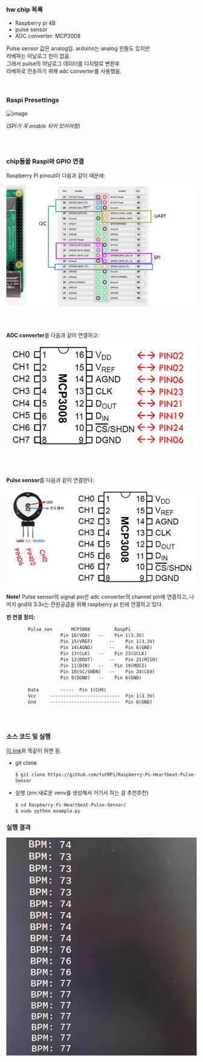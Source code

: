 ### hw chip 목록
- Raspberry pi 4B
- pulse sensor
- ADC converter: MCP3008

Pulse sensor 값은 analog임. arduino는 analog 핀들도 있지만<br>
라베파는 아날로그 핀이 없음.<br>
그래서 pulse의 아날로그 데이터를 디지털로 변환후<br>
라베파로 전송하기 위해 adc converter를 사용했음.<br>
<br>
<br>




### Raspi Presettings

![image](https://github.com/Zarina-dev/Sensors/assets/61898376/b41e10a6-df4b-448b-a0d7-1f1b36655c5b)


*(SPI가 꼭 enable 되어 있어야함)*

<br>
<br>



### chip들을 Raspi와 GPIO 연결

Raspberry Pi pinout이 다음과 같이 때문에:
<br>

![Alt text](image.png)

<br><br>

**ADC converter**를 다음과 같이 연결하고:
<br>

![Alt text](image-1.png)

<br><br>

**Pulse sensor**를 다음과 같이 연결한다:
<br>

![Alt text](image-2.png)

**Note!** Pulse sensor의 signal pin은 adc converter의 channel pin에 연결하고, 나머지 gnd와 3.3v는 전원공급을 위해 raspberry pi 핀에 연결하고 있다.



**핀 연결 정리:**
```
		Pulse_sen		MCP3008		  	RaspPi
					Pin 16(VDD)	  --	Pin 1(3.3V)
					Pin 15(VREF)	  -- 	Pin 1(3.3V)
					Pin 14(AGND)	  -- 	Pin 6(GND)
					Pin 13(CLK)	  --	Pin 23(SCLK)
					Pin 12(DOUT)	  --	Pin 21(MISO)
					Pin 11(DIN)	  --	Pin 19(MOSI)
					Pin 10(SC/SHDN)	  --	Pin 24(CE0)
					Pin 9(DGND)	  --	Pin 6(GND)
		
		Data		-----  Pin 1(CH0)				
		Vcc		--------------------------	Pin 1(3.3V)		
		Gnd		--------------------------	Pin 6(GND)
```

<br><br>


### 소스 코드 및 실행
<a href="https://tutorials-raspberrypi.com/raspberry-pi-heartbeat-pulse-measuring/">이 link</a>와 똑같이 하면 됨.
<br>

* git clone
  ```
  $ git clone https://github.com/tutRPi/Raspberry-Pi-Heartbeat-Pulse-Sensor
  ```
* 실행 (zrn:새로운 venv를 생성해서 거기서 하는 걸 추천추천)
  ```
  $ cd Raspberry-Pi-Heartbeat-Pulse-Sensor/
  $ sudo python example.py
  ```

### 실행 결과

![Alt text](image-3.png)
